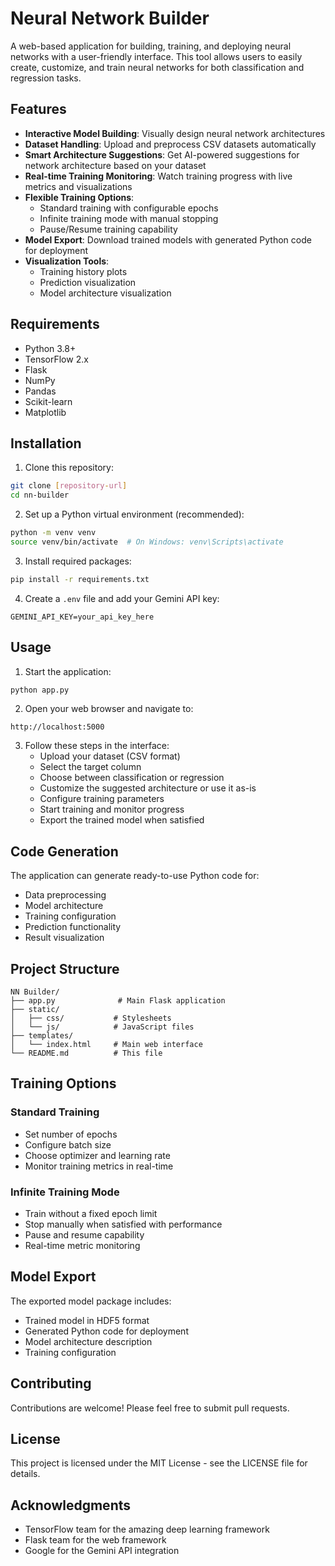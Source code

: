 # Neural Network Builder

A web-based application for building, training, and deploying neural networks with a user-friendly interface. This tool allows users to easily create, customize, and train neural networks for both classification and regression tasks.

## Features

- **Interactive Model Building**: Visually design neural network architectures
- **Dataset Handling**: Upload and preprocess CSV datasets automatically
- **Smart Architecture Suggestions**: Get AI-powered suggestions for network architecture based on your dataset
- **Real-time Training Monitoring**: Watch training progress with live metrics and visualizations
- **Flexible Training Options**: 
  - Standard training with configurable epochs
  - Infinite training mode with manual stopping
  - Pause/Resume training capability
- **Model Export**: Download trained models with generated Python code for deployment
- **Visualization Tools**: 
  - Training history plots
  - Prediction visualization
  - Model architecture visualization

## Requirements

- Python 3.8+
- TensorFlow 2.x
- Flask
- NumPy
- Pandas
- Scikit-learn
- Matplotlib

## Installation

1. Clone this repository:
```bash
git clone [repository-url]
cd nn-builder
```

2. Set up a Python virtual environment (recommended):
```bash
python -m venv venv
source venv/bin/activate  # On Windows: venv\Scripts\activate
```

3. Install required packages:
```bash
pip install -r requirements.txt
```

4. Create a `.env` file and add your Gemini API key:
```
GEMINI_API_KEY=your_api_key_here
```

## Usage

1. Start the application:
```bash
python app.py
```

2. Open your web browser and navigate to:
```
http://localhost:5000
```

3. Follow these steps in the interface:
   - Upload your dataset (CSV format)
   - Select the target column
   - Choose between classification or regression
   - Customize the suggested architecture or use it as-is
   - Configure training parameters
   - Start training and monitor progress
   - Export the trained model when satisfied

## Code Generation

The application can generate ready-to-use Python code for:
- Data preprocessing
- Model architecture
- Training configuration
- Prediction functionality
- Result visualization

## Project Structure

```
NN Builder/
├── app.py              # Main Flask application
├── static/            
│   ├── css/           # Stylesheets
│   └── js/            # JavaScript files
├── templates/         
│   └── index.html     # Main web interface
└── README.md          # This file
```

## Training Options

### Standard Training
- Set number of epochs
- Configure batch size
- Choose optimizer and learning rate
- Monitor training metrics in real-time

### Infinite Training Mode
- Train without a fixed epoch limit
- Stop manually when satisfied with performance
- Pause and resume capability
- Real-time metric monitoring

## Model Export

The exported model package includes:
- Trained model in HDF5 format
- Generated Python code for deployment
- Model architecture description
- Training configuration

## Contributing

Contributions are welcome! Please feel free to submit pull requests.

## License

This project is licensed under the MIT License - see the LICENSE file for details.

## Acknowledgments

- TensorFlow team for the amazing deep learning framework
- Flask team for the web framework
- Google for the Gemini API integration